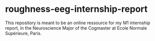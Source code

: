 # roughness-eeg-internship-report
 This repository is meant to be an online ressource for my M1 internship report, in the Neuroscience Major of the Cogmaster at Ecole Normale Supérieure, Paris.
